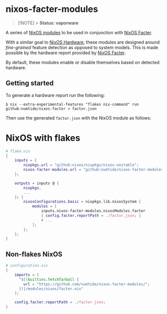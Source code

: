 # nixos-facter-modules

> [!NOTE] > **Status: vaporware**

A series of [NixOS modules] to be used in conjunction with [NixOS Facter].

With a similar goal to [NixOS Hardware], these modules are designed around _fine-grained_ feature detection as opposed to system models.
This is made possible by the hardware report provided by [NixOS Facter].

By default, these modules enable or disable themselves based on detected hardware.

[NixOS modules]: https://wiki.nixos.org/wiki/NixOS_modules
[NixOS Facter]: https://github.com/numtide/nixos-facter
[NixOS Hardware]: https://github.com/NixOS/nixos-hardware

## Getting started

To generate a hardware report run the following:

```console
$ nix --extra-experimental-features "flakes nix-command" run github:numtide/nixos-facter > factor.json
```

Then use the generated `factor.json` with the NixOS module as follows:

# NixOS with flakes

```nix
# flake.nix
{
    inputs = {
        nixpkgs.url = "github:nixos/nixpkgs/nixos-unstable";
        nixos-facter-modules.url = "github:numtide/nixos-facter-modules";
    };

    outputs = inputs @ {
        nixpkgs,
        ...
    }: {
        nixosConfigurations.basic = nixpkgs.lib.nixosSystem {
            modules = [
                inputs.nixos-facter-modules.nixosModules.facter
                { config.facter.reportPath = ./factor.json; }
                # ...
            ];
        };
    };
}
```

## Non-flakes NixOS

```nix
# configuration.nix
{
    imports = [
      "${(builtins.fetchTarball {
        url = "https://github.com/numtide/nixos-facter-modules/";
      })}/modules/nixos/facter.nix"
    ];

    config.facter.reportPath = ./factor.json;
}
```
